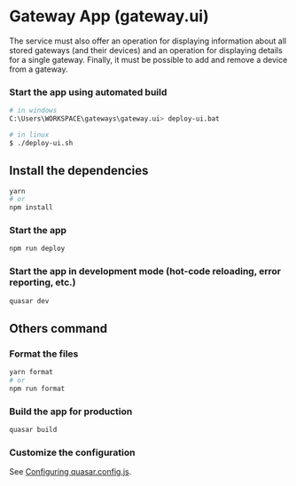 # Gateway App (gateway.ui)

The service must also offer an operation for displaying information about all stored gateways (and their devices) and an operation for displaying details for a single gateway. Finally, it must be possible to add and remove a device from a gateway.

### Start the app using automated build
```bash
# in windows
C:\Users\WORKSPACE\gateways\gateway.ui> deploy-ui.bat

# in linux
$ ./deploy-ui.sh
```


## Install the dependencies
```bash
yarn
# or
npm install
```

### Start the app
```bash
npm run deploy
```

### Start the app in development mode (hot-code reloading, error reporting, etc.)
```bash
quasar dev
```


## Others command

### Format the files
```bash
yarn format
# or
npm run format
```



### Build the app for production
```bash
quasar build
```

### Customize the configuration
See [Configuring quasar.config.js](https://v2.quasar.dev/quasar-cli-vite/quasar-config-js).
